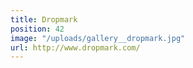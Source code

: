 ```yaml
---
title: Dropmark
position: 42
image: "/uploads/gallery__dropmark.jpg"
url: http://www.dropmark.com/
---
```


